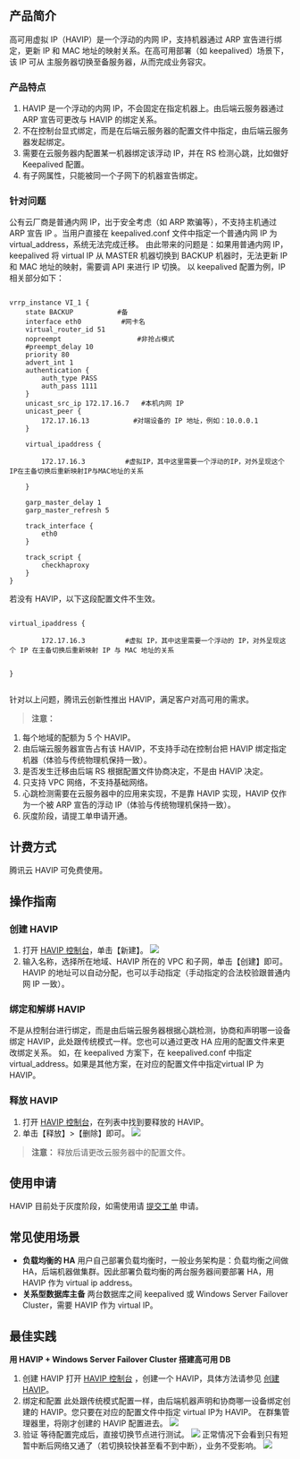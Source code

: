 ## 产品简介
高可用虚拟 IP（HAVIP）是一个浮动的内网 IP，支持机器通过 ARP 宣告进行绑定，更新 IP 和 MAC 地址的映射关系。在高可用部署（如 keepalived）场景下，该 IP 可从 主服务器切换至备服务器，从而完成业务容灾。
### 产品特点
1.	HAVIP 是一个浮动的内网 IP，不会固定在指定机器上。由后端云服务器通过 ARP 宣告可更改与 HAVIP 的绑定关系。
2.	不在控制台显式绑定，而是在后端云服务器的配置文件中指定，由后端云服务器发起绑定。
3.	需要在云服务器内配置某一机器绑定该浮动 IP，并在 RS 检测心跳，比如做好 Keepalived 配置。
4.	有子网属性，只能被同一个子网下的机器宣告绑定。

### 针对问题
公有云厂商是普通内网 IP，出于安全考虑（如 ARP 欺骗等），不支持主机通过 ARP 宣告 IP 。当用户直接在 keepalived.conf 文件中指定一个普通内网 IP 为 virtual_address，系统无法完成迁移。
由此带来的问题是：如果用普通内网 IP，keepalived 将 virtual IP 从 MASTER 机器切换到 BACKUP 机器时，无法更新 IP 和 MAC 地址的映射，需要调 API 来进行 IP 切换。
以 keepalived 配置为例，IP 相关部分如下：
```

vrrp_instance VI_1 {
    state BACKUP           #备
    interface eth0          #网卡名 
    virtual_router_id 51
    nopreempt                   #非抢占模式
    #preempt_delay 10
    priority 80
    advert_int 1
    authentication {
        auth_type PASS
        auth_pass 1111
    }
    unicast_src_ip 172.17.16.7   #本机内网 IP
    unicast_peer {
        172.17.16.13           #对端设备的 IP 地址，例如：10.0.0.1
    }

    virtual_ipaddress {

        172.17.16.3          #虚拟IP，其中这里需要一个浮动的IP，对外呈现这个IP在主备切换后重新映射IP与MAC地址的关系

    }

    garp_master_delay 1
    garp_master_refresh 5

    track_interface {
        eth0              
    }

    track_script {
        checkhaproxy
    }
}

```

若没有 HAVIP，以下这段配置文件不生效。
```

virtual_ipaddress {

        172.17.16.3          #虚拟 IP，其中这里需要一个浮动的 IP，对外呈现这个 IP 在主备切换后重新映射 IP 与 MAC 地址的关系
    

}


```

针对以上问题，腾讯云创新性推出 HAVIP，满足客户对高可用的需求。
>**注意：**
1. 每个地域的配额为 5 个 HAVIP。
2. 由后端云服务器宣告占有该 HAVIP，不支持手动在控制台把 HAVIP 绑定指定机器（体验与传统物理机保持一致）。
3. 是否发生迁移由后端 RS 根据配置文件协商决定，不是由 HAVIP 决定。
4. 只支持 VPC 网络，不支持基础网络。
5. 心跳检测需要在云服务器中的应用来实现，不是靠 HAVIP 实现，HAVIP 仅作为一个被 ARP 宣告的浮动 IP（体验与传统物理机保持一致）。
6. 灰度阶段，请提工单申请开通。

## 计费方式
腾讯云 HAVIP 可免费使用。

## 操作指南
<span id="chuangjian"></span>
### 创建 HAVIP
1. 打开 [HAVIP 控制台](https://console.cloud.tencent.com/vpc/havip)，单击【新建】。
 ![](https://main.qcloudimg.com/raw/80524d2e7953a62da7e5a1a061fc7a54.png)
2. 输入名称，选择所在地域、HAVIP 所在的 VPC 和子网，单击【创建】即可。
HAVIP 的地址可以自动分配，也可以手动指定（手动指定的合法校验跟普通内网 IP 一致）。

### 绑定和解绑 HAVIP
不是从控制台进行绑定，而是由后端云服务器根据心跳检测，协商和声明哪一设备绑定 HAVIP，此处跟传统模式一样。您也可以通过更改 HA 应用的配置文件来更改绑定关系。
如，在 keepalived 方案下，在 keepalived.conf 中指定 virtual_address。如果是其他方案，在对应的配置文件中指定virtual IP 为 HAVIP。

### 释放 HAVIP
1. 打开 [HAVIP 控制台](https://console.cloud.tencent.com/vpc/havip)，在列表中找到要释放的 HAVIP。
2. 单击【释放】>【删除】即可。
 ![](https://main.qcloudimg.com/raw/4b041dbf53ff01cf470ee58ac34dc6ad.png)

>**注意：**
>释放后请更改云服务器中的配置文件。

## 使用申请
HAVIP 目前处于灰度阶段，如需使用请 [提交工单](https://console.cloud.tencent.com/workorder/category?level1_id=6&level2_id=168&source=0&data_title=%E7%A7%81%E6%9C%89%E7%BD%91%E7%BB%9C%20VPC&level3_id=181&radio_title=%E7%A7%81%E6%9C%89%E7%BD%91%E7%BB%9C/%E5%9F%BA%E7%A1%80%E7%BD%91%E7%BB%9C&queue=81&scene_code=17116&step=2) 申请。

## 常见使用场景
- **负载均衡的 HA**
用户自己部署负载均衡时，一般业务架构是：负载均衡之间做 HA，后端机器做集群。因此部署负载均衡的两台服务器间要部署 HA，用 HAVIP 作为 virtual ip address。
- **关系型数据库主备**
两台数据库之间 keepalived 或 Windows Server Failover Cluster，需要 HAVIP 作为 virtual IP。

## 最佳实践
**用 HAVIP + Windows Server Failover Cluster 搭建高可用 DB**
1. 创建 HAVIP
打开 [HAVIP 控制台](https://console.cloud.tencent.com/vpc/havip) ，创建一个 HAVIP，具体方法请参见 [创建 HAVIP](#chuangjian)。
2. 绑定和配置
此处跟传统模式配置一样，由后端机器声明和协商哪一设备绑定创建的 HAVIP。您只要在对应的配置文件中指定 virtual IP为 HAVIP。
在群集管理器里，将刚才创建的 HAVIP 配置进去。
 ![](https://main.qcloudimg.com/raw/abf2eec583e14cfdd44d8301f4541f3d.png)
3. 验证
等待配置完成后，直接切换节点进行测试。
 ![](https://main.qcloudimg.com/raw/528373c391c718451acab0db9594ec04.png)
正常情况下会看到只有短暂中断后网络又通了（若切换较快甚至看不到中断），业务不受影响。
 ![](https://main.qcloudimg.com/raw/de5e3fd284d55c38c0a134efc1badf23.png)
